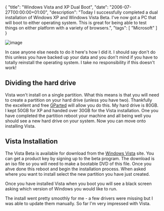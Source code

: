 {
  "title": "Windows Vista and XP Dual Boot",
  "date": "2006-07-27T00:00:00+01:00",
  "description": "Today I successfully completed a dual installation of Windows XP and Windows Vista Beta. I've now got a PC that will boot to either operating system. This is great for being able to test things on either platform with a variety of browsers.",
  "tags": [
    "Microsoft"
  ]
}

![image][1]

In case anyone else needs to do it here's how I did it. I should say don't do this unless you have backed up your data and you don't mind if you have to totally reinstall the operating system. I take no responsibility if this doesn't work!

## Dividing the hard drive

Vista won't install on a single partition. What this means is that you will need to create a partition on your hard drive (unless you have two). Thankfully the excellent and free [GParted][2] will allow you do this. My hard drive is 80GB. I kept 50GB for XP and handed over 30GB for the Vista installation. One you have completed the partition reboot your machine and all being well you should see a new hard drive on your system. Now you can move onto installing Vista.

## Vista Installation

The Vista Beta is available for download from the [Windows Vista][3] site. You can get a product key by signing up to the beta program. The download is an iso file so you will need to make a bootable DVD of this file. Once you ahve done this reboot and begin the installation process. When asked where you want to install select the new partition you have just created. 

Once you have installed Vista when you boot you will see a black screen asking which version of Windows you would like to run.

The install went pretty smoothly for me - a few drivers were missing but I was able to update them manually. So far I'm very impressed with Vista.

 [1]: /images/articles/installvista.jpg 
 [2]: http://gparted.sourceforge.net/
 [3]: http://www.microsoft.com/windowsvista/
